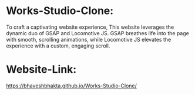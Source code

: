 ﻿# Works-Studio-Clone:
 
To craft a captivating website experience, This website leverages the dynamic duo of GSAP and Locomotive JS. GSAP breathes life into the page with smooth, scrolling animations, while Locomotive JS elevates the experience with a custom, engaging scroll.

# Website-Link: 
https://bhaveshbhakta.github.io/Works-Studio-Clone/
